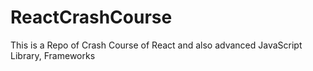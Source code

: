# ReactCrashCourse
This is a Repo of Crash Course of React and also advanced JavaScript Library, Frameworks
